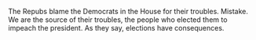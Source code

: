 The Repubs blame the Democrats in the House for their troubles. Mistake. We are the source of their troubles, the people who elected them to impeach the president. As they say, elections have consequences.
